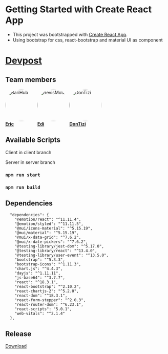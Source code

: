 # Getting Started with Create React App

- This project was bootstrapped with [Create React App](https://github.com/facebook/create-react-app).
- Using bootstrap for css, react-bootstrap and material UI as component


# [Devpost](https://devpost.com/software/mockterview?ref_content=my-projects-tab&ref_feature=my_projects)

## Team members

<!-- ALL-CONTRIBUTORS-LIST:START - Do not remove or modify this section -->
<!-- prettier-ignore-start -->
<!-- markdownlint-disable -->

<!-- markdownlint-restore -->
<!-- prettier-ignore-end -->

<!-- ALL-CONTRIBUTORS-LIST:END -->

<div style="display: flex; ">

  <!-- Add this block for each contributor -->
  <div>
    <img src="https://avatars.githubusercontent.com/u/91577770?v=4" alt="BariHub" width="100" style="text-decoration: none;display:inline-block; border-radius: 50%;">
    <br>
    <a href="https://github.com/BariHub"><strong>Eric</strong></a>
  </div>
  <!-- End contributor block -->

  <!-- Add more contributor blocks as needed -->

  <div>
    <img src="https://avatars.githubusercontent.com/u/108089675?v=4" alt="AevisMotax" width="100" style="text-decoration: none;display:inline-block; border-radius: 50%;">
    <br>
    <a href="https://github.com/AevisMotax"><strong>Edi</strong></strong></a>
  </div>
  <!-- End contributor block -->

  <!-- Add more contributor blocks as needed -->

  <div>
    <img src="https://avatars.githubusercontent.com/u/66443081?v=4" alt="DonTizi" width="100" style="text-decoration: none;display:inline-block; border-radius: 50%;">
    <br>
    <a href="https://github.com/DonTizi"><strong>DonTizi</strong></a>
  </div>
  <!-- End contributor block -->

  <!-- Add more contributor blocks as needed -->

</div>





## Available Scripts

Client in client branch

Server in server branch


### `npm run start`


### `npm run build`

## Dependencies

```
  "dependencies": {
    "@emotion/react": "^11.11.4",
    "@emotion/styled": "^11.11.5",
    "@mui/icons-material": "^5.15.19",
    "@mui/material": "^5.15.19",
    "@mui/x-data-grid": "^7.6.2",
    "@mui/x-date-pickers": "^7.6.2",
    "@testing-library/jest-dom": "^5.17.0",
    "@testing-library/react": "^13.4.0",
    "@testing-library/user-event": "^13.5.0",
    "bootstrap": "^5.3.3",
    "bootstrap-icons": "^1.11.3",
    "chart.js": "^4.4.3",
    "dayjs": "^1.11.11",
    "js-base64": "^3.7.7",
    "react": "^18.3.1",
    "react-bootstrap": "^2.10.2",
    "react-chartjs-2": "^5.2.0",
    "react-dom": "^18.3.1",
    "react-form-stepper": "^2.0.3",
    "react-router-dom": "^6.23.1",
    "react-scripts": "5.0.1",
    "web-vitals": "^2.1.4"
  },
```

## Release
[Download](https://github.com/withziang/webDev-frontend-template-jsx-react-bootstrap/archive/refs/tags/v1.0.0.zip)
